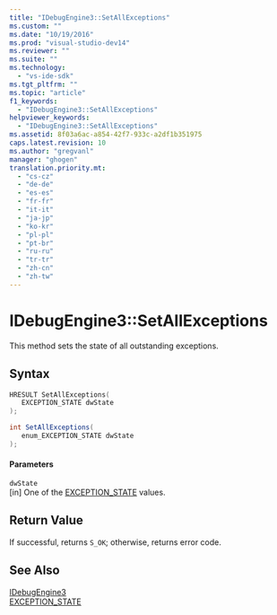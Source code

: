 ```yaml
---
title: "IDebugEngine3::SetAllExceptions"
ms.custom: ""
ms.date: "10/19/2016"
ms.prod: "visual-studio-dev14"
ms.reviewer: ""
ms.suite: ""
ms.technology: 
  - "vs-ide-sdk"
ms.tgt_pltfrm: ""
ms.topic: "article"
f1_keywords: 
  - "IDebugEngine3::SetAllExceptions"
helpviewer_keywords: 
  - "IDebugEngine3::SetAllExceptions"
ms.assetid: 8f03a6ac-a854-42f7-933c-a2df1b351975
caps.latest.revision: 10
ms.author: "gregvanl"
manager: "ghogen"
translation.priority.mt: 
  - "cs-cz"
  - "de-de"
  - "es-es"
  - "fr-fr"
  - "it-it"
  - "ja-jp"
  - "ko-kr"
  - "pl-pl"
  - "pt-br"
  - "ru-ru"
  - "tr-tr"
  - "zh-cn"
  - "zh-tw"
---
```

# IDebugEngine3::SetAllExceptions
This method sets the state of all outstanding exceptions.  
  
## Syntax  
  
```cpp  
HRESULT SetAllExceptions(  
   EXCEPTION_STATE dwState  
);  
```  
  
```c#  
int SetAllExceptions(  
   enum_EXCEPTION_STATE dwState  
);  
```  
  
#### Parameters  
 `dwState`  
 [in] One of the [EXCEPTION_STATE](../../../extensibility/debugger/reference/exception_state.md) values.  
  
## Return Value  
 If successful, returns `S_OK`; otherwise, returns error code.  
  
## See Also  
 [IDebugEngine3](../../../extensibility/debugger/reference/idebugengine3.md)   
 [EXCEPTION_STATE](../../../extensibility/debugger/reference/exception_state.md)